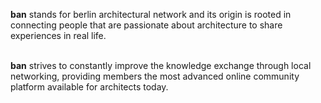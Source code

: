 **ban** stands for berlin architectural network and its origin is rooted in connecting people that are passionate about architecture to share experiences in real life.<br><br>

**ban** strives to constantly improve the knowledge exchange through local networking, providing members the most advanced online community platform available for architects today.
